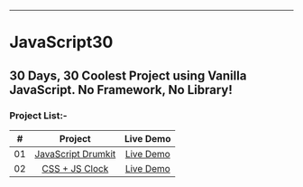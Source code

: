 ----
# JavaScript30
**30 Days, 30 Coolest Project using Vanilla JavaScript. No Framework, No Library!**
----

### Project List:-
|  #  |            Project             | Live Demo |
| :-: | :----------------------------: | :-------: |
| 01  | [JavaScript Drumkit](https://github.com/shaonkabir8/JavaScript30/tree/master/drumkit)         | [Live Demo](https://drumkit-vanilla-js.netlify.com) |
| 02  | [CSS + JS Clock](https://github.com/shaonkabir8/JavaScript30/tree/master/clock)         | [Live Demo](https://css-js-clock.netlify.com) |